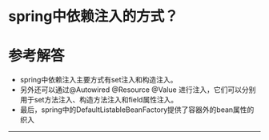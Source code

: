 # spring中依赖注入的方式？

# 参考解答

* spring中依赖注入主要方式有set注入和构造注入。
* 另外还可以通过@Autowired @Resource @Value 进行注入，它们可以分别用于set方法注入、构造方法注入和field属性注入。
* 最后，spring中的DefaultListableBeanFactory提供了容器外的bean属性的织入

---